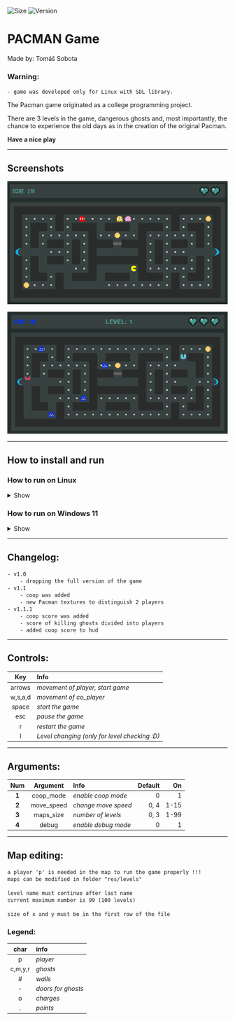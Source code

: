 ![Size](https://img.shields.io/github/repo-size/sobotat/Pacman?style=for-the-badge)
![Version](https://img.shields.io/github/v/release/sobotat/Pacman?style=for-the-badge)

# PACMAN Game
Made by: Tomáš Sobota

### Warning:
    - game was developed only for Linux with SDL library.


The Pacman game originated as a college programming project.

There are 3 levels in the game, dangerous ghosts and, most importantly, the chance to experience the old days as in the creation of the original Pacman.

**Have a nice play**

---

## Screenshots
![Game](/res/pacman_art.png)

![GameCoop](/res/pacman_art_coop.png)

---

## How to install and run
### How to run on Linux
<details>
<summary>Show</summary>

1. Install SDL libs:

    - Debian, Ubuntu:
        ```bash
        $ sudo apt install libsdl2-dev libsdl2-image-dev libsdl2-ttf-dev
        ```
2. Build it
    ```bash
    $ make
    ```

3. Run it
    ```bash
    $ ./pacman
    ```
</details>

### How to run on Windows 11
<details>
<summary>Show</summary>

1. Install **wsl** in Powershell
    ```bash
    C:\> wsl --install
    ```

2. Install **Ubuntu**
   ```bash
    C:\> wsl --install -d Ubuntu
   ```

3. Run **wsl**, after that you will have full Ubuntu terminal
   ```bash
    C:\> wsl
   ```
</details>

---

## Changelog:
    - v1.0
        - dropping the full version of the game
    - v1.1 
        - coop was added
        - new Pacman textures to distinguish 2 players
    - v1.1.1 
        - coop score was added
        - score of killing ghosts divided into players
        - added coop score to hud

---

## Controls:
|Key     |Info                                         |
|:------:|:--------------------------------------------|
|arrows  |*movement of player, start game*             |
|w,s,a,d |*movement of co_player*             |
|space   |*start the game*                             |
|esc     |*pause the game*                             |
|r       |*restart the game*                           |
|l       |*Level changing (only for level checking :D)*|

---

## Arguments:
|Num|Argument   |Info                 |Default |On  |
|:---:|:---------:|:--------------------|-------:|---:|
|**1**|coop_mode  |*enable coop mode*   |0       |1   |
|**2**|move_speed |*change move speed*  |0, 4    |1-15|
|**3**|maps_size  |*number of levels*   |0, 3    |1-99|
|**4**|debug      |*enable debug mode*  |0       |1   |

---

## Map editing:
    a player 'p' is needed in the map to run the game properly !!!
    maps can be modified in folder "res/levels"
    
    level name must continue after last name
    current maximum number is 99 (100 levels)

    size of x and y must be in the first row of the file

### Legend: 
|char |info                   |
|:-----:|:--------------------|
|p      |*player*             |
|c,m,y,r|*ghosts*             |
|#      |*walls*              |
|-      |*doors for ghosts*   |
|o      |*charges*            |
|.      |*points*             |

